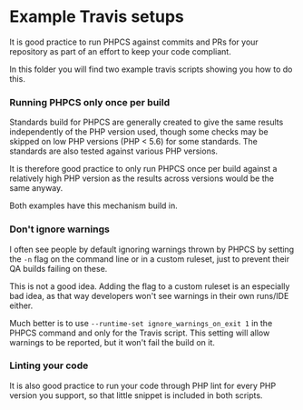 # Example Travis setups

It is good practice to run PHPCS against commits and PRs for your repository as part of an effort to keep your code compliant.

In this folder you will find two example travis scripts showing you how to do this.

### Running PHPCS only once per build

Standards build for PHPCS are generally created to give the same results independently of the PHP version used, though some checks may be skipped on low PHP versions (PHP < 5.6) for some standards.
The standards are also tested against various PHP versions.

It is therefore good practice to only run PHPCS once per build against a relatively high PHP version as the results across versions would be the same anyway.

Both examples have this mechanism build in.

### Don't ignore warnings

I often see people by default ignoring warnings thrown by PHPCS by setting the `-n` flag on the command line or in a custom ruleset, just to prevent their QA builds failing on these.

This is not a good idea. Adding the flag to a custom ruleset is an especially bad idea, as that way developers won't see warnings in their own runs/IDE either.

Much better is to use `--runtime-set ignore_warnings_on_exit 1` in the PHPCS command and only for the Travis script.
This setting will allow warnings to be reported, but it won't fail the build on it.


### Linting your code

It is also good practice to run your code through PHP lint for every PHP version you support, so that little snippet is included in both scripts.

